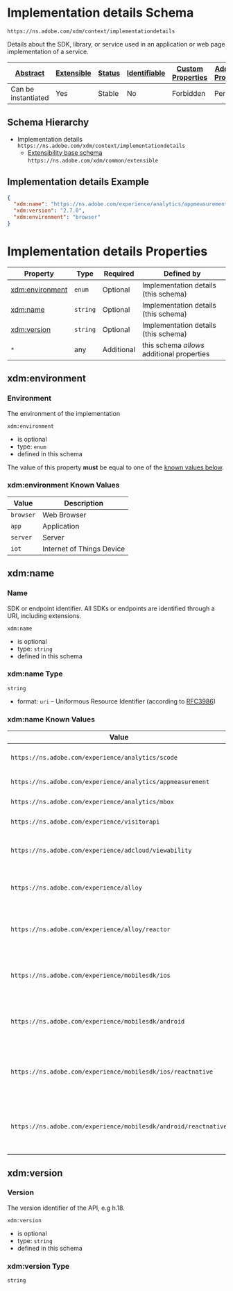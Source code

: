 
# Implementation details Schema

```
https://ns.adobe.com/xdm/context/implementationdetails
```

Details about the SDK, library, or service used in an application or web page implementation of a service.

| [Abstract](../../../abstract.md) | [Extensible](../../../extensions.md) | [Status](../../../status.md) | [Identifiable](../../../id.md) | [Custom Properties](../../../extensions.md) | [Additional Properties](../../../extensions.md) | Defined In |
|----------------------------------|--------------------------------------|------------------------------|--------------------------------|---------------------------------------------|-------------------------------------------------|------------|
| Can be instantiated | Yes | Stable | No | Forbidden | Permitted | [datatypes/industry-verticals/implementationdetails.schema.json](datatypes/industry-verticals/implementationdetails.schema.json) |
## Schema Hierarchy

* Implementation details `https://ns.adobe.com/xdm/context/implementationdetails`
  * [Extensibility base schema](../extensible.schema.md) `https://ns.adobe.com/xdm/common/extensible`


## Implementation details Example
```json
{
  "xdm:name": "https://ns.adobe.com/experience/analytics/appmeasurement",
  "xdm:version": "2.7.0",
  "xdm:environment": "browser"
}
```

# Implementation details Properties

| Property | Type | Required | Defined by |
|----------|------|----------|------------|
| [xdm:environment](#xdmenvironment) | `enum` | Optional | Implementation details (this schema) |
| [xdm:name](#xdmname) | `string` | Optional | Implementation details (this schema) |
| [xdm:version](#xdmversion) | `string` | Optional | Implementation details (this schema) |
| `*` | any | Additional | this schema *allows* additional properties |

## xdm:environment
### Environment

The environment of the implementation

`xdm:environment`
* is optional
* type: `enum`
* defined in this schema

The value of this property **must** be equal to one of the [known values below](#xdmenvironment-known-values).

### xdm:environment Known Values
| Value | Description |
|-------|-------------|
| `browser` | Web Browser |
| `app` | Application |
| `server` | Server |
| `iot` | Internet of Things Device |




## xdm:name
### Name

SDK or endpoint identifier. All SDKs or endpoints are identified through a URI, including extensions.

`xdm:name`
* is optional
* type: `string`
* defined in this schema

### xdm:name Type


`string`
* format: `uri` – Uniformous Resource Identifier (according to [RFC3986](http://tools.ietf.org/html/rfc3986))



### xdm:name Known Values
| Value | Description |
|-------|-------------|
| `https://ns.adobe.com/experience/analytics/scode` | Adobe Analytics sCode |
| `https://ns.adobe.com/experience/analytics/appmeasurement` | Adobe app measurement |
| `https://ns.adobe.com/experience/analytics/mbox` | Adobe Target mBox |
| `https://ns.adobe.com/experience/visitorapi` | Adobe Visitor service |
| `https://ns.adobe.com/experience/adcloud/viewability` | Adobe Advertising Cloud viewability |
| `https://ns.adobe.com/experience/alloy` | Adobe Experience Platform Web SDK |
| `https://ns.adobe.com/experience/alloy/reactor` | Adobe Experience Platform Web SDK Launch Extension |
| `https://ns.adobe.com/experience/mobilesdk/ios` | Adobe Experience Platform Mobile SDK for iOS |
| `https://ns.adobe.com/experience/mobilesdk/android` | Adobe Experience Platform Mobile SDK for Android |
| `https://ns.adobe.com/experience/mobilesdk/ios/reactnative` | Adobe Experience Platform Mobile SDK for iOS React Native |
| `https://ns.adobe.com/experience/mobilesdk/android/reactnative` | Adobe Experience Platform Mobile SDK for Android React Native |




## xdm:version
### Version

The version identifier of the API, e.g h.18.

`xdm:version`
* is optional
* type: `string`
* defined in this schema

### xdm:version Type


`string`





